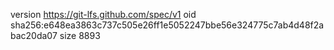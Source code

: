 version https://git-lfs.github.com/spec/v1
oid sha256:e648ea3863c737c505e26ff1e5052247bbe56e324775c7ab4d48f2abac20da07
size 8893
